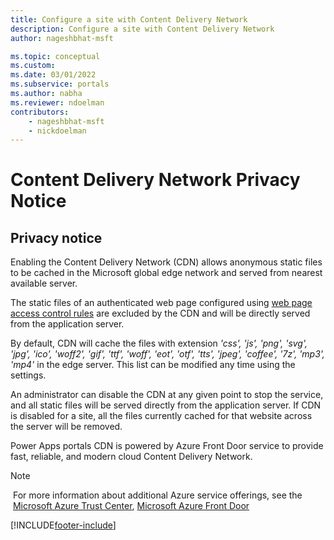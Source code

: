 ```yaml
---
title: Configure a site with Content Delivery Network
description: Configure a site with Content Delivery Network
author: nageshbhat-msft

ms.topic: conceptual
ms.custom: 
ms.date: 03/01/2022
ms.subservice: portals
ms.author: nabha
ms.reviewer: ndoelman
contributors:
    - nageshbhat-msft
    - nickdoelman
---
```


# Content Delivery Network Privacy Notice

## Privacy notice

Enabling the Content Delivery Network (CDN) allows anonymous static files to be cached in the Microsoft global edge network and served from nearest available server.

The static files of an authenticated web page configured using [web page access control rules](webpage-access-control.md) are excluded by the CDN and will be directly served from the application server. 

By default, CDN will cache the files with extension *'css', 'js', 'png', 'svg', 'jpg', 'ico', 'woff2', 'gif', 'ttf', 'woff', 'eot', 'otf', 'tts', 'jpeg', 'coffee', '7z', 'mp3', 'mp4'* in the edge server. This list can be modified any time using the settings.

An administrator can disable the CDN at any given point to stop the service, and all static files will be served directly from the application server. If CDN is disabled for a site, all the files currently cached for that website across the server will be removed.

Power Apps portals CDN is powered by Azure Front Door service to provide fast, reliable, and modern cloud Content Delivery Network.

> [!Note]
> For more information about additional Azure service offerings, see the  [Microsoft Azure Trust Center](https://azure.microsoft.com/support/trust-center/), [Microsoft Azure Front Door](https://docs.microsoft.com/en-us/azure/frontdoor/standard-premium/overview)

[!INCLUDE[footer-include](../../../includes/footer-banner.md)]